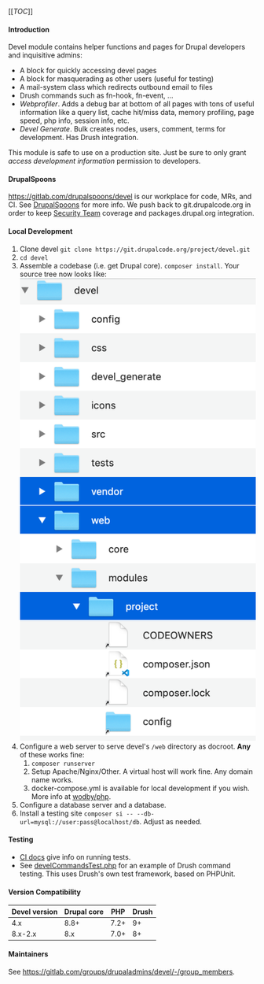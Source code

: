 [[_TOC_]]

#### Introduction

Devel module contains helper functions and pages for Drupal developers and
inquisitive admins:

 - A block for quickly accessing devel pages
 - A block for masquerading as other users (useful for testing)
 - A mail-system class which redirects outbound email to files
 - Drush commands such as fn-hook, fn-event, ...
 - *Webprofiler*. Adds a debug bar at bottom of all pages with tons of useful
 information like a query list, cache hit/miss data, memory profiling, page
 speed, php info, session info, etc.
 - *Devel Generate*. Bulk creates nodes, users, comment, terms for development. Has
 Drush integration.

This module is safe to use on a production site. Just be sure to only grant
_access development information_ permission to developers.

#### DrupalSpoons
https://gitlab.com/drupalspoons/devel is our workplace for code, MRs, and CI. See
[DrupalSpoons](https://gitlab.com/drupalcontrib/webmasters/-/blob/master/README.md)
for more info. We push back to git.drupalcode.org in order to keep
[Security Team](https://www.drupal.org/security) coverage and packages.drupal.org integration.

#### Local Development
1. Clone devel `git clone https://git.drupalcode.org/project/devel.git`
1. `cd devel`
1. Assemble a codebase (i.e. get Drupal core). `composer install`. Your source tree now looks like: 
![Folder tree](/icons/folder.png)
1. Configure a web server to serve devel's `/web` directory as docroot. __Any__ of these works fine:
    1. `composer runserver`
	1. Setup Apache/Nginx/Other. A virtual host will work fine. Any domain name works.
	1. docker-compose.yml is available for local development if you wish. More info at [wodby/php](https://github.com/wodby/php).
1. Configure a database server and a database.	
1. Install a testing site `composer si -- --db-url=mysql://user:pass@localhost/db`. Adjust as needed.

#### Testing
- [CI docs](https://gitlab.com/drupalspoons/webmasters/-/blob/master/docs/ci.md) give info on running tests.
- See [develCommandsTest.php](tests/src/Functional/DevelCommandsTest.php) for an example of Drush command testing. This uses Drush's own test framework, based on PHPUnit.

#### Version Compatibility
| Devel version | Drupal core | PHP | Drush |
| ------ | ------ | ----- | ----- |
| 4.x |8.8+ | 7.2+ | 9+
| 8.x-2.x | 8.x |7.0+ | 8+


#### Maintainers

See https://gitlab.com/groups/drupaladmins/devel/-/group_members.
